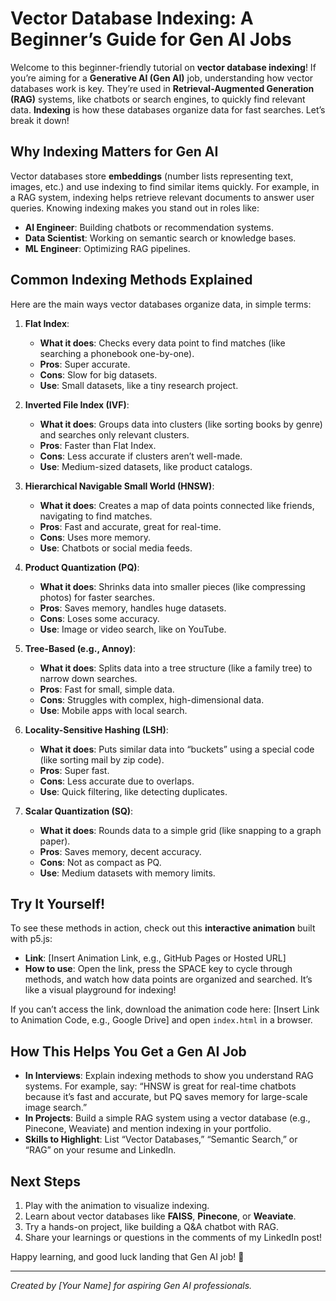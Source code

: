 # Vector Database Indexing: A Beginner’s Guide for Gen AI Jobs

Welcome to this beginner-friendly tutorial on **vector database indexing**! If you’re aiming for a **Generative AI (Gen AI)** job, understanding how vector databases work is key. They’re used in **Retrieval-Augmented Generation (RAG)** systems, like chatbots or search engines, to quickly find relevant data. **Indexing** is how these databases organize data for fast searches. Let’s break it down!

## Why Indexing Matters for Gen AI
Vector databases store **embeddings** (number lists representing text, images, etc.) and use indexing to find similar items quickly. For example, in a RAG system, indexing helps retrieve relevant documents to answer user queries. Knowing indexing makes you stand out in roles like:
- **AI Engineer**: Building chatbots or recommendation systems.
- **Data Scientist**: Working on semantic search or knowledge bases.
- **ML Engineer**: Optimizing RAG pipelines.

## Common Indexing Methods Explained
Here are the main ways vector databases organize data, in simple terms:

1. **Flat Index**:
   - **What it does**: Checks every data point to find matches (like searching a phonebook one-by-one).
   - **Pros**: Super accurate.
   - **Cons**: Slow for big datasets.
   - **Use**: Small datasets, like a tiny research project.

2. **Inverted File Index (IVF)**:
   - **What it does**: Groups data into clusters (like sorting books by genre) and searches only relevant clusters.
   - **Pros**: Faster than Flat Index.
   - **Cons**: Less accurate if clusters aren’t well-made.
   - **Use**: Medium-sized datasets, like product catalogs.

3. **Hierarchical Navigable Small World (HNSW)**:
   - **What it does**: Creates a map of data points connected like friends, navigating to find matches.
   - **Pros**: Fast and accurate, great for real-time.
   - **Cons**: Uses more memory.
   - **Use**: Chatbots or social media feeds.

4. **Product Quantization (PQ)**:
   - **What it does**: Shrinks data into smaller pieces (like compressing photos) for faster searches.
   - **Pros**: Saves memory, handles huge datasets.
   - **Cons**: Loses some accuracy.
   - **Use**: Image or video search, like on YouTube.

5. **Tree-Based (e.g., Annoy)**:
   - **What it does**: Splits data into a tree structure (like a family tree) to narrow down searches.
   - **Pros**: Fast for small, simple data.
   - **Cons**: Struggles with complex, high-dimensional data.
   - **Use**: Mobile apps with local search.

6. **Locality-Sensitive Hashing (LSH)**:
   - **What it does**: Puts similar data into “buckets” using a special code (like sorting mail by zip code).
   - **Pros**: Super fast.
   - **Cons**: Less accurate due to overlaps.
   - **Use**: Quick filtering, like detecting duplicates.

7. **Scalar Quantization (SQ)**:
   - **What it does**: Rounds data to a simple grid (like snapping to a graph paper).
   - **Pros**: Saves memory, decent accuracy.
   - **Cons**: Not as compact as PQ.
   - **Use**: Medium datasets with memory limits.

## Try It Yourself!
To see these methods in action, check out this **interactive animation** built with p5.js:
- **Link**: [Insert Animation Link, e.g., GitHub Pages or Hosted URL]
- **How to use**: Open the link, press the SPACE key to cycle through methods, and watch how data points are organized and searched. It’s like a visual playground for indexing!

If you can’t access the link, download the animation code here: [Insert Link to Animation Code, e.g., Google Drive] and open `index.html` in a browser.

## How This Helps You Get a Gen AI Job
- **In Interviews**: Explain indexing methods to show you understand RAG systems. For example, say: “HNSW is great for real-time chatbots because it’s fast and accurate, but PQ saves memory for large-scale image search.”
- **In Projects**: Build a simple RAG system using a vector database (e.g., Pinecone, Weaviate) and mention indexing in your portfolio.
- **Skills to Highlight**: List “Vector Databases,” “Semantic Search,” or “RAG” on your resume and LinkedIn.

## Next Steps
1. Play with the animation to visualize indexing.
2. Learn about vector databases like **FAISS**, **Pinecone**, or **Weaviate**.
3. Try a hands-on project, like building a Q&A chatbot with RAG.
4. Share your learnings or questions in the comments of my LinkedIn post!

Happy learning, and good luck landing that Gen AI job! 🚀

---

*Created by [Your Name] for aspiring Gen AI professionals.*
